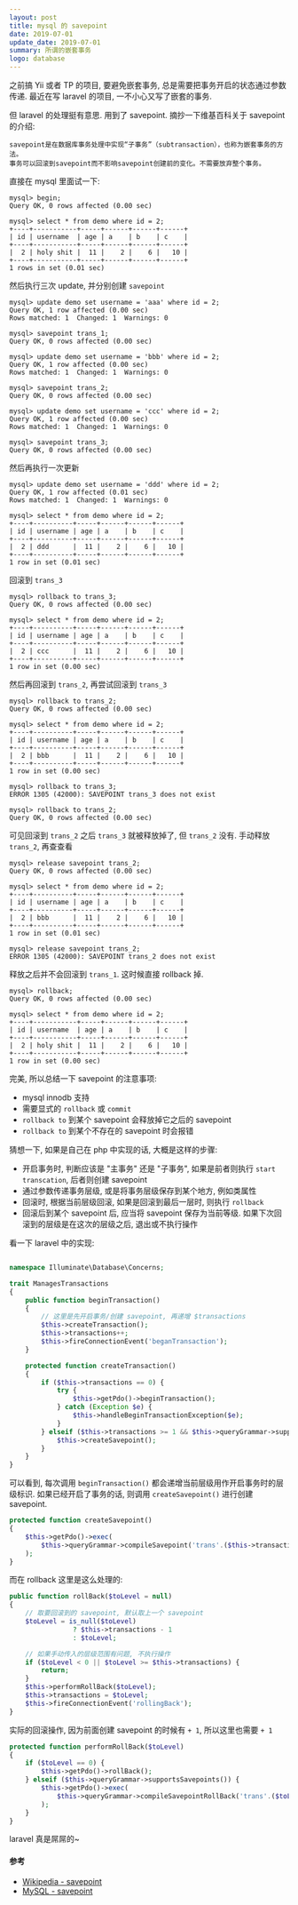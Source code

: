 ```yaml
---
layout: post
title: mysql 的 savepoint
date: 2019-07-01
update_date: 2019-07-01
summary: 所谓的嵌套事务
logo: database
---
```


之前搞 Yii 或者 TP 的项目, 要避免嵌套事务, 总是需要把事务开启的状态通过参数传递. 最近在写 laravel 的项目, 一不小心又写了嵌套的事务.

但 laravel 的处理挺有意思. 用到了 savepoint. 摘抄一下维基百科关于 savepoint 的介绍:

```
savepoint是在数据库事务处理中实现“子事务”（subtransaction），也称为嵌套事务的方法。
事务可以回滚到savepoint而不影响savepoint创建前的变化。不需要放弃整个事务。
```

直接在 mysql 里面试一下:

```
mysql> begin;
Query OK, 0 rows affected (0.00 sec)

mysql> select * from demo where id = 2;
+----+-----------+-----+------+------+------+
| id | username  | age | a    | b    | c    |
+----+-----------+-----+------+------+------+
|  2 | holy shit |  11 |    2 |    6 |   10 |
+----+-----------+-----+------+------+------+
1 rows in set (0.01 sec)
```

然后执行三次 update, 并分别创建 `savepoint`

```
mysql> update demo set username = 'aaa' where id = 2;
Query OK, 1 row affected (0.00 sec)
Rows matched: 1  Changed: 1  Warnings: 0

mysql> savepoint trans_1;
Query OK, 0 rows affected (0.00 sec)

mysql> update demo set username = 'bbb' where id = 2;
Query OK, 1 row affected (0.00 sec)
Rows matched: 1  Changed: 1  Warnings: 0

mysql> savepoint trans_2;
Query OK, 0 rows affected (0.00 sec)

mysql> update demo set username = 'ccc' where id = 2;
Query OK, 1 row affected (0.00 sec)
Rows matched: 1  Changed: 1  Warnings: 0

mysql> savepoint trans_3;
Query OK, 0 rows affected (0.00 sec)
```

然后再执行一次更新

```
mysql> update demo set username = 'ddd' where id = 2;
Query OK, 1 row affected (0.01 sec)
Rows matched: 1  Changed: 1  Warnings: 0

mysql> select * from demo where id = 2;
+----+----------+-----+------+------+------+
| id | username | age | a    | b    | c    |
+----+----------+-----+------+------+------+
|  2 | ddd      |  11 |    2 |    6 |   10 |
+----+----------+-----+------+------+------+
1 row in set (0.01 sec)
```

回滚到 `trans_3`

```
mysql> rollback to trans_3;
Query OK, 0 rows affected (0.00 sec)

mysql> select * from demo where id = 2;
+----+----------+-----+------+------+------+
| id | username | age | a    | b    | c    |
+----+----------+-----+------+------+------+
|  2 | ccc      |  11 |    2 |    6 |   10 |
+----+----------+-----+------+------+------+
1 row in set (0.00 sec)
```

然后再回滚到 `trans_2`, 再尝试回滚到 `trans_3`

```
mysql> rollback to trans_2;
Query OK, 0 rows affected (0.00 sec)

mysql> select * from demo where id = 2;
+----+----------+-----+------+------+------+
| id | username | age | a    | b    | c    |
+----+----------+-----+------+------+------+
|  2 | bbb      |  11 |    2 |    6 |   10 |
+----+----------+-----+------+------+------+
1 row in set (0.00 sec)

mysql> rollback to trans_3;
ERROR 1305 (42000): SAVEPOINT trans_3 does not exist

mysql> rollback to trans_2;
Query OK, 0 rows affected (0.00 sec)
```

可见回滚到 `trans_2` 之后 `trans_3` 就被释放掉了, 但 `trans_2` 没有. 手动释放 `trans_2`, 再查查看

```
mysql> release savepoint trans_2;
Query OK, 0 rows affected (0.00 sec)

mysql> select * from demo where id = 2;
+----+----------+-----+------+------+------+
| id | username | age | a    | b    | c    |
+----+----------+-----+------+------+------+
|  2 | bbb      |  11 |    2 |    6 |   10 |
+----+----------+-----+------+------+------+
1 row in set (0.01 sec)

mysql> release savepoint trans_2;
ERROR 1305 (42000): SAVEPOINT trans_2 does not exist
```

释放之后并不会回滚到 `trans_1`. 这时候直接 rollback 掉.

```
mysql> rollback;
Query OK, 0 rows affected (0.00 sec)

mysql> select * from demo where id = 2;
+----+-----------+-----+------+------+------+
| id | username  | age | a    | b    | c    |
+----+-----------+-----+------+------+------+
|  2 | holy shit |  11 |    2 |    6 |   10 |
+----+-----------+-----+------+------+------+
1 row in set (0.00 sec)
```

完美, 所以总结一下 savepoint 的注意事项:

- mysql innodb 支持
- 需要显式的 `rollback` 或 `commit`
- `rollback to` 到某个 savepoint 会释放掉它之后的 savepoint
- `rollback to` 到某个不存在的 savepoint 时会报错

猜想一下, 如果是自己在 php 中实现的话, 大概是这样的步骤:
- 开启事务时, 判断应该是 "主事务" 还是 "子事务", 如果是前者则执行 `start transcation`, 后者则创建 savepoint
- 通过参数传递事务层级, 或是将事务层级保存到某个地方, 例如类属性
- 回滚时, 根据当前层级回滚, 如果是回滚到最后一层时, 则执行 `rollback`
- 回滚后到某个 savepoint 后, 应当将 savepoint 保存为当前等级. 如果下次回滚到的层级是在这次的层级之后, 退出或不执行操作

看一下 laravel 中的实现:

```php

namespace Illuminate\Database\Concerns;

trait ManagesTransactions
{
    public function beginTransaction()
    {
        // 这里是先开启事务/创建 savepoint, 再递增 $transactions
        $this->createTransaction();
        $this->transactions++;
        $this->fireConnectionEvent('beganTransaction');
    }

    protected function createTransaction()
    {
        if ($this->transactions == 0) {
            try {
                $this->getPdo()->beginTransaction();
            } catch (Exception $e) {
                $this->handleBeginTransactionException($e);
            }
        } elseif ($this->transactions >= 1 && $this->queryGrammar->supportsSavepoints()) {
            $this->createSavepoint();
        }
    }
}
```

可以看到, 每次调用 `beginTransaction()` 都会递增当前层级用作开启事务时的层级标识. 如果已经开启了事务的话, 则调用 `createSavepoint()` 进行创建 savepoint.

```php
protected function createSavepoint()
{
    $this->getPdo()->exec(
        $this->queryGrammar->compileSavepoint('trans'.($this->transactions + 1))    // 注意这里加了 1
    );
}
```

而在 rollback 这里是这么处理的:

```php
public function rollBack($toLevel = null)
{
    // 取要回滚到的 savepoint, 默认取上一个 savepoint
    $toLevel = is_null($toLevel)
                ? $this->transactions - 1
                : $toLevel;

    // 如果手动传入的层级范围有问题, 不执行操作
    if ($toLevel < 0 || $toLevel >= $this->transactions) {
        return;
    }
    $this->performRollBack($toLevel);
    $this->transactions = $toLevel;
    $this->fireConnectionEvent('rollingBack');
}
```

实际的回滚操作, 因为前面创建 savepoint 的时候有 `+ 1`, 所以这里也需要 `+ 1`

```php
protected function performRollBack($toLevel)
{
    if ($toLevel == 0) {
        $this->getPdo()->rollBack();
    } elseif ($this->queryGrammar->supportsSavepoints()) {
        $this->getPdo()->exec(
            $this->queryGrammar->compileSavepointRollBack('trans'.($toLevel + 1))
        );
    }
}
```

laravel 真是屌屌的~

#### 参考
- [Wikipedia - savepoint](https://zh.wikipedia.org/wiki/Savepoint)
- [MySQL - savepoint](https://dev.mysql.com/doc/refman/5.7/en/savepoint.html)